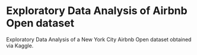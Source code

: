 # Exploratory Data Analysis of Airbnb Open dataset

Exploratory Data Analysis of a New York City Airbnb Open dataset obtained via Kaggle.
